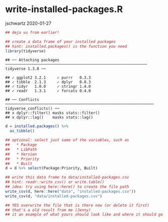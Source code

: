 write-installed-packages.R
================
jschwartz
2020-01-27

``` r
## deja vu from earlier!

## create a data frame of your installed packages
## hint: installed.packages() is the function you need
library(tidyverse)
```

    ## ── Attaching packages ─────────────────────────────────────────────────────────────── tidyverse 1.3.0 ──

    ## ✓ ggplot2 3.2.1     ✓ purrr   0.3.3
    ## ✓ tibble  2.1.3     ✓ dplyr   0.8.3
    ## ✓ tidyr   1.0.0     ✓ stringr 1.4.0
    ## ✓ readr   1.3.1     ✓ forcats 0.4.0

    ## ── Conflicts ────────────────────────────────────────────────────────────────── tidyverse_conflicts() ──
    ## x dplyr::filter() masks stats::filter()
    ## x dplyr::lag()    masks stats::lag()

``` r
d = installed.packages() %>%
  as_tibble()

## optional: select just some of the variables, such as
##   * Package
##   * LibPath
##   * Version
##   * Priority
##   * Built
d = d %>% select(Package:Priority, Built)

## write this data frame to data/installed-packages.csv
## hint: readr::write_csv() or write.table()
## idea: try using here::here() to create the file path
write_csv(d, here::here("data", "installed-packages.csv"))
write_csv(d, "data/installed-packages.csv")

## YES overwrite the file that is there now (or delete it first)
## that's a old result from me (Jenny)
## it an example of what yours should look like and where it should go
```
